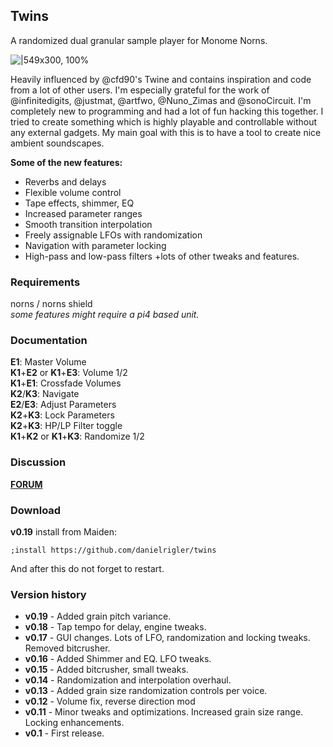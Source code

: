 ## Twins

A randomized dual granular sample player for Monome Norns.

![|549x300, 100%](https://llllllll.co/uploads/default/original/3X/d/5/d564abe96616f701bfe6c23082a1614cde317476.png)

Heavily influenced by @cfd90's Twine and contains inspiration and code from a lot of other users. I'm especially grateful for the work of @infinitedigits, @justmat, @artfwo, @Nuno_Zimas and @sonoCircuit. I'm completely new to programming and had a lot of fun hacking this together. I tried to create something which is highly playable and controllable without any external gadgets. My main goal with this is to have a tool to create nice ambient soundscapes.

**Some of the new features:**
* Reverbs and delays
* Flexible volume control
* Tape effects, shimmer, EQ
* Increased parameter ranges
* Smooth transition interpolation
* Freely assignable LFOs with randomization
* Navigation with parameter locking
* High-pass and low-pass filters
+lots of other tweaks and features.

### Requirements
norns / norns shield  
_some features might require a pi4 based unit._

### Documentation
**E1**: Master Volume  
**K1**+**E2** or **K1**+**E3**: Volume 1/2  
**K1**+**E1**: Crossfade Volumes  
**K2**/**K3**: Navigate  
**E2**/**E3**: Adjust Parameters  
**K2**+**K3**: Lock Parameters  
**K2**+**K3**: HP/LP Filter toggle  
**K1**+**K2** or **K1**+**K3**: Randomize 1/2  

### Discussion
**[FORUM](https://llllllll.co/t/twins/71052)**
### Download
**v0.19**
install from Maiden:
```
;install https://github.com/danielrigler/twins
```
And after this do not forget to restart.

### Version history
* **v0.19** - Added grain pitch variance.
* **v0.18** - Tap tempo for delay, engine tweaks. 
* **v0.17** - GUI changes. Lots of LFO, randomization and locking tweaks. Removed bitcrusher. 
* **v0.16** - Added Shimmer and EQ. LFO tweaks. 
* **v0.15** - Added bitcrusher, small tweaks. 
* **v0.14** - Randomization and interpolation overhaul.
* **v0.13** - Added grain size randomization controls per voice.
* **v0.12** - Volume fix, reverse direction mod
* **v0.11** - Minor tweaks and optimizations. Increased grain size range. Locking enhancements.
* **v0.1** - First release.
